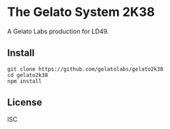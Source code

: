 # The Gelato System 2K38
A Gelato Labs production for LD49.

## Install
```
git clone https://github.com/gelatolabs/gelato2k38
cd gelato2k38
npm install
```

## License
ISC
